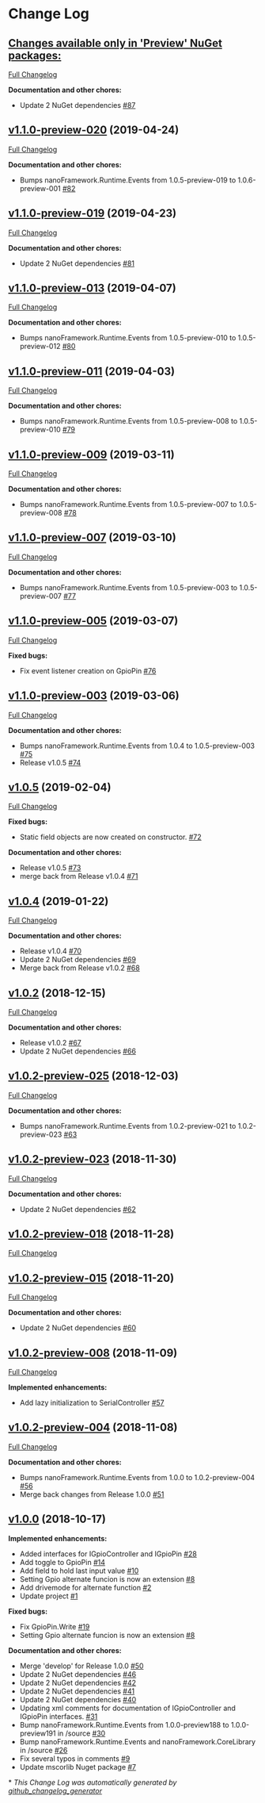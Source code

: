 # Change Log

## [**Changes available only in 'Preview' NuGet packages:**](https://github.com/nanoframework/lib-Windows.Devices.Gpio/tree/HEAD)

[Full Changelog](https://github.com/nanoframework/lib-Windows.Devices.Gpio/compare/v1.1.0-preview-020...HEAD)

**Documentation and other chores:**

- Update 2 NuGet dependencies [\#87](https://github.com/nanoframework/lib-Windows.Devices.Gpio/pull/87)

## [v1.1.0-preview-020](https://github.com/nanoframework/lib-Windows.Devices.Gpio/tree/v1.1.0-preview-020) (2019-04-24)
[Full Changelog](https://github.com/nanoframework/lib-Windows.Devices.Gpio/compare/v1.1.0-preview-019...v1.1.0-preview-020)

**Documentation and other chores:**

- Bumps nanoFramework.Runtime.Events from 1.0.5-preview-019 to 1.0.6-preview-001 [\#82](https://github.com/nanoframework/lib-Windows.Devices.Gpio/pull/82)

## [v1.1.0-preview-019](https://github.com/nanoframework/lib-Windows.Devices.Gpio/tree/v1.1.0-preview-019) (2019-04-23)
[Full Changelog](https://github.com/nanoframework/lib-Windows.Devices.Gpio/compare/v1.1.0-preview-013...v1.1.0-preview-019)

**Documentation and other chores:**

- Update 2 NuGet dependencies [\#81](https://github.com/nanoframework/lib-Windows.Devices.Gpio/pull/81)

## [v1.1.0-preview-013](https://github.com/nanoframework/lib-Windows.Devices.Gpio/tree/v1.1.0-preview-013) (2019-04-07)
[Full Changelog](https://github.com/nanoframework/lib-Windows.Devices.Gpio/compare/v1.1.0-preview-011...v1.1.0-preview-013)

**Documentation and other chores:**

- Bumps nanoFramework.Runtime.Events from 1.0.5-preview-010 to 1.0.5-preview-012 [\#80](https://github.com/nanoframework/lib-Windows.Devices.Gpio/pull/80)

## [v1.1.0-preview-011](https://github.com/nanoframework/lib-Windows.Devices.Gpio/tree/v1.1.0-preview-011) (2019-04-03)
[Full Changelog](https://github.com/nanoframework/lib-Windows.Devices.Gpio/compare/v1.1.0-preview-009...v1.1.0-preview-011)

**Documentation and other chores:**

- Bumps nanoFramework.Runtime.Events from 1.0.5-preview-008 to 1.0.5-preview-010 [\#79](https://github.com/nanoframework/lib-Windows.Devices.Gpio/pull/79)

## [v1.1.0-preview-009](https://github.com/nanoframework/lib-Windows.Devices.Gpio/tree/v1.1.0-preview-009) (2019-03-11)
[Full Changelog](https://github.com/nanoframework/lib-Windows.Devices.Gpio/compare/v1.1.0-preview-007...v1.1.0-preview-009)

**Documentation and other chores:**

- Bumps nanoFramework.Runtime.Events from 1.0.5-preview-007 to 1.0.5-preview-008 [\#78](https://github.com/nanoframework/lib-Windows.Devices.Gpio/pull/78)

## [v1.1.0-preview-007](https://github.com/nanoframework/lib-Windows.Devices.Gpio/tree/v1.1.0-preview-007) (2019-03-10)
[Full Changelog](https://github.com/nanoframework/lib-Windows.Devices.Gpio/compare/v1.1.0-preview-005...v1.1.0-preview-007)

**Documentation and other chores:**

- Bumps nanoFramework.Runtime.Events from 1.0.5-preview-003 to 1.0.5-preview-007 [\#77](https://github.com/nanoframework/lib-Windows.Devices.Gpio/pull/77)

## [v1.1.0-preview-005](https://github.com/nanoframework/lib-Windows.Devices.Gpio/tree/v1.1.0-preview-005) (2019-03-07)
[Full Changelog](https://github.com/nanoframework/lib-Windows.Devices.Gpio/compare/v1.1.0-preview-003...v1.1.0-preview-005)

**Fixed bugs:**

- Fix event listener creation on GpioPin [\#76](https://github.com/nanoframework/lib-Windows.Devices.Gpio/pull/76)

## [v1.1.0-preview-003](https://github.com/nanoframework/lib-Windows.Devices.Gpio/tree/v1.1.0-preview-003) (2019-03-06)
[Full Changelog](https://github.com/nanoframework/lib-Windows.Devices.Gpio/compare/v1.0.5...v1.1.0-preview-003)

**Documentation and other chores:**

- Bumps nanoFramework.Runtime.Events from 1.0.4 to 1.0.5-preview-003 [\#75](https://github.com/nanoframework/lib-Windows.Devices.Gpio/pull/75)
- Release v1.0.5 [\#74](https://github.com/nanoframework/lib-Windows.Devices.Gpio/pull/74)

## [v1.0.5](https://github.com/nanoframework/lib-Windows.Devices.Gpio/tree/v1.0.5) (2019-02-04)
[Full Changelog](https://github.com/nanoframework/lib-Windows.Devices.Gpio/compare/v1.0.4...v1.0.5)

**Fixed bugs:**

- Static field objects are now created on constructor. [\#72](https://github.com/nanoframework/lib-Windows.Devices.Gpio/pull/72)

**Documentation and other chores:**

- Release v1.0.5 [\#73](https://github.com/nanoframework/lib-Windows.Devices.Gpio/pull/73)
- merge back from Release v1.0.4 [\#71](https://github.com/nanoframework/lib-Windows.Devices.Gpio/pull/71)

## [v1.0.4](https://github.com/nanoframework/lib-Windows.Devices.Gpio/tree/v1.0.4) (2019-01-22)
[Full Changelog](https://github.com/nanoframework/lib-Windows.Devices.Gpio/compare/v1.0.2...v1.0.4)

**Documentation and other chores:**

- Release v1.0.4 [\#70](https://github.com/nanoframework/lib-Windows.Devices.Gpio/pull/70)
- Update 2 NuGet dependencies [\#69](https://github.com/nanoframework/lib-Windows.Devices.Gpio/pull/69)
- Merge back from Release v1.0.2 [\#68](https://github.com/nanoframework/lib-Windows.Devices.Gpio/pull/68)

## [v1.0.2](https://github.com/nanoframework/lib-Windows.Devices.Gpio/tree/v1.0.2) (2018-12-15)
[Full Changelog](https://github.com/nanoframework/lib-Windows.Devices.Gpio/compare/v1.0.2-preview-025...v1.0.2)

**Documentation and other chores:**

- Release v1.0.2 [\#67](https://github.com/nanoframework/lib-Windows.Devices.Gpio/pull/67)
- Update 2 NuGet dependencies [\#66](https://github.com/nanoframework/lib-Windows.Devices.Gpio/pull/66)

## [v1.0.2-preview-025](https://github.com/nanoframework/lib-Windows.Devices.Gpio/tree/v1.0.2-preview-025) (2018-12-03)
[Full Changelog](https://github.com/nanoframework/lib-Windows.Devices.Gpio/compare/v1.0.2-preview-023...v1.0.2-preview-025)

**Documentation and other chores:**

- Bumps nanoFramework.Runtime.Events from 1.0.2-preview-021 to 1.0.2-preview-023 [\#63](https://github.com/nanoframework/lib-Windows.Devices.Gpio/pull/63)

## [v1.0.2-preview-023](https://github.com/nanoframework/lib-Windows.Devices.Gpio/tree/v1.0.2-preview-023) (2018-11-30)
[Full Changelog](https://github.com/nanoframework/lib-Windows.Devices.Gpio/compare/v1.0.2-preview-018...v1.0.2-preview-023)

**Documentation and other chores:**

- Update 2 NuGet dependencies [\#62](https://github.com/nanoframework/lib-Windows.Devices.Gpio/pull/62)

## [v1.0.2-preview-018](https://github.com/nanoframework/lib-Windows.Devices.Gpio/tree/v1.0.2-preview-018) (2018-11-28)
[Full Changelog](https://github.com/nanoframework/lib-Windows.Devices.Gpio/compare/v1.0.2-preview-015...v1.0.2-preview-018)

## [v1.0.2-preview-015](https://github.com/nanoframework/lib-Windows.Devices.Gpio/tree/v1.0.2-preview-015) (2018-11-20)
[Full Changelog](https://github.com/nanoframework/lib-Windows.Devices.Gpio/compare/v1.0.2-preview-008...v1.0.2-preview-015)

**Documentation and other chores:**

- Update 2 NuGet dependencies [\#60](https://github.com/nanoframework/lib-Windows.Devices.Gpio/pull/60)

## [v1.0.2-preview-008](https://github.com/nanoframework/lib-Windows.Devices.Gpio/tree/v1.0.2-preview-008) (2018-11-09)
[Full Changelog](https://github.com/nanoframework/lib-Windows.Devices.Gpio/compare/v1.0.2-preview-004...v1.0.2-preview-008)

**Implemented enhancements:**

- Add lazy initialization to SerialController [\#57](https://github.com/nanoframework/lib-Windows.Devices.Gpio/pull/57)

## [v1.0.2-preview-004](https://github.com/nanoframework/lib-Windows.Devices.Gpio/tree/v1.0.2-preview-004) (2018-11-08)
[Full Changelog](https://github.com/nanoframework/lib-Windows.Devices.Gpio/compare/v1.0.0...v1.0.2-preview-004)

**Documentation and other chores:**

- Bumps nanoFramework.Runtime.Events from 1.0.0 to 1.0.2-preview-004 [\#56](https://github.com/nanoframework/lib-Windows.Devices.Gpio/pull/56)
- Merge back changes from Release 1.0.0 [\#51](https://github.com/nanoframework/lib-Windows.Devices.Gpio/pull/51)

## [v1.0.0](https://github.com/nanoframework/lib-Windows.Devices.Gpio/tree/v1.0.0) (2018-10-17)
**Implemented enhancements:**

- Added interfaces for IGpioController and IGpioPin  [\#28](https://github.com/nanoframework/lib-Windows.Devices.Gpio/pull/28)
- Add toggle to GpioPin [\#14](https://github.com/nanoframework/lib-Windows.Devices.Gpio/pull/14)
- Add field to hold last input value [\#10](https://github.com/nanoframework/lib-Windows.Devices.Gpio/pull/10)
- Setting Gpio alternate funcion is now an extension [\#8](https://github.com/nanoframework/lib-Windows.Devices.Gpio/pull/8)
- Add drivemode for alternate function [\#2](https://github.com/nanoframework/lib-Windows.Devices.Gpio/pull/2)
- Update project [\#1](https://github.com/nanoframework/lib-Windows.Devices.Gpio/pull/1)

**Fixed bugs:**

- Fix GpioPin.Write [\#19](https://github.com/nanoframework/lib-Windows.Devices.Gpio/pull/19)
- Setting Gpio alternate funcion is now an extension [\#8](https://github.com/nanoframework/lib-Windows.Devices.Gpio/pull/8)

**Documentation and other chores:**

- Merge 'develop' for Release 1.0.0 [\#50](https://github.com/nanoframework/lib-Windows.Devices.Gpio/pull/50)
- Update 2 NuGet dependencies [\#46](https://github.com/nanoframework/lib-Windows.Devices.Gpio/pull/46)
- Update 2 NuGet dependencies [\#42](https://github.com/nanoframework/lib-Windows.Devices.Gpio/pull/42)
- Update 2 NuGet dependencies [\#41](https://github.com/nanoframework/lib-Windows.Devices.Gpio/pull/41)
- Update 2 NuGet dependencies [\#40](https://github.com/nanoframework/lib-Windows.Devices.Gpio/pull/40)
- Updating xml comments for documentation of IGpioController and IGpioPin interfaces. [\#31](https://github.com/nanoframework/lib-Windows.Devices.Gpio/pull/31)
- Bump nanoFramework.Runtime.Events from 1.0.0-preview188 to 1.0.0-preview191 in /source [\#30](https://github.com/nanoframework/lib-Windows.Devices.Gpio/pull/30)
- Bump nanoFramework.Runtime.Events and nanoFramework.CoreLibrary in /source [\#26](https://github.com/nanoframework/lib-Windows.Devices.Gpio/pull/26)
- Fix several typos in comments [\#9](https://github.com/nanoframework/lib-Windows.Devices.Gpio/pull/9)
- Update mscorlib Nuget package [\#7](https://github.com/nanoframework/lib-Windows.Devices.Gpio/pull/7)



\* *This Change Log was automatically generated by [github_changelog_generator](https://github.com/skywinder/Github-Changelog-Generator)*